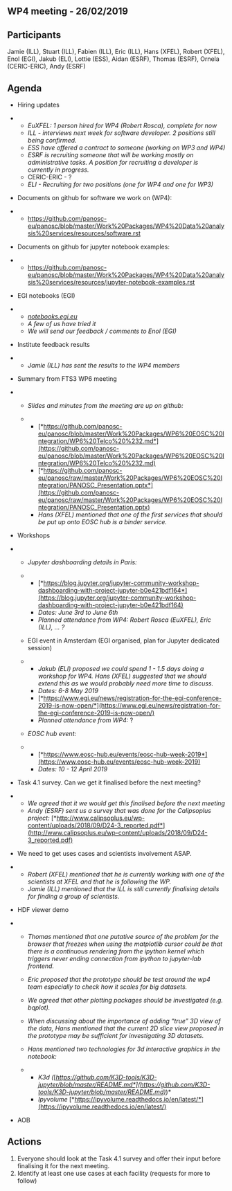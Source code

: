 ## WP4 meeting - 26/02/2019

## Participants

Jamie (ILL), Stuart (ILL), Fabien (ILL), Eric (ILL), Hans (XFEL), Robert (XFEL), Enol (EGI), Jakub (ELI), Lottie (ESS), Aidan (ESRF), Thomas (ESRF), Ornela (CERIC-ERIC), Andy (ESRF)

## Agenda

- Hiring updates

- - *EuXFEL: 1 person hired for WP4 (Robert Rosca), complete for now*
  - *ILL - interviews next week for software developer. 2 positions still being confirmed.*
  - *ESS have offered a contract to someone (working on WP3 and WP4)*
  - *ESRF is recruiting someone that will be working mostly on administrative tasks. A position for recruiting a developer is currently in progress.*
  - CERIC-ERIC - ?
  - *ELI - Recruiting for two positions (one for WP4 and one for WP3)*

- Documents on github for software we work on (WP4):

- - <https://github.com/panosc-eu/panosc/blob/master/Work%20Packages/WP4%20Data%20analysis%20services/resources/software.rst>

- Documents on github for jupyter notebook examples:

- - <https://github.com/panosc-eu/panosc/blob/master/Work%20Packages/WP4%20Data%20analysis%20services/resources/jupyter-notebook-examples.rst>

- EGI notebooks (EGI) 

- - [*notebooks.egi.eu*	](http://notebooks.egi.eu)
  - *A few of us have tried it*
  - *We will send our feedback / comments to Enol (EGI)*

- Institute feedback results

- - *Jamie (ILL) has sent the results to the WP4 members*

- Summary from FTS3 WP6 meeting

- - *Slides and minutes from the meeting are up on github:*

  - - [*https://github.com/panosc-eu/panosc/blob/master/Work%20Packages/WP6%20EOSC%20Integration/WP6%20Telco%20%232.md*](https://github.com/panosc-eu/panosc/blob/master/Work%20Packages/WP6%20EOSC%20Integration/WP6%20Telco%20%232.md)
    - [*https://github.com/panosc-eu/panosc/raw/master/Work%20Packages/WP6%20EOSC%20Integration/PANOSC_Presentation.pptx*](https://github.com/panosc-eu/panosc/raw/master/Work%20Packages/WP6%20EOSC%20Integration/PANOSC_Presentation.pptx)
    - *Hans (XFEL) mentioned that one of the first services that should be put up onto EOSC hub is a binder service.* 

- Workshops 

- - *Jupyter dashboarding details in Paris:*

  - - [*https://blog.jupyter.org/jupyter-community-workshop-dashboarding-with-project-jupyter-b0e421bdf164*](https://blog.jupyter.org/jupyter-community-workshop-dashboarding-with-project-jupyter-b0e421bdf164)
    - *Dates: June 3rd to June 6th*
    - *Planned attendance from WP4: Robert Rosca (EuXFEL),  Eric (ILL),  ... ?*

  - EGI event in Amsterdam (EGI organised, plan for Jupyter dedicated session)

  - - *Jakub (ELI)  proposed we could spend 1 - 1.5 days doing a workshop for WP4. Hans (XFEL) suggested that we should extend this as we would probably need more time to discuss.*
    - *Dates: 6-8 May 2019*
    - [*https://www.egi.eu/news/registration-for-the-egi-conference-2019-is-now-open/*](https://www.egi.eu/news/registration-for-the-egi-conference-2019-is-now-open/)
    - *Planned attendance from WP4:* ?

  - *EOSC hub event:*

  - - [*https://www.eosc-hub.eu/events/eosc-hub-week-2019*](https://www.eosc-hub.eu/events/eosc-hub-week-2019)
    - *Dates: 10 - 12 April 2019*

- Task 4.1 survey. Can we get it finalised before the next meeting?

- - *We agreed that it we would get this finalised before the next meeting*
  - *Andy (ESRF) sent us a survey that was done for the Calipsoplus project:* [*http://www.calipsoplus.eu/wp-content/uploads/2018/09/D24-3_reported.pdf*](http://www.calipsoplus.eu/wp-content/uploads/2018/09/D24-3_reported.pdf)

- We need to get uses cases and scientists involvement ASAP.

- - *Robert (XFEL) mentioned that he is currently working with one of the scientists at XFEL and that he is following the WP.*
  - *Jamie (ILL) mentioned that the ILL is still currently finalising details for finding a group of scientists.*

- HDF viewer demo

- - *Thomas mentioned that one putative source of the problem for the browser that freezes when using the matplotlib cursor could be that there is a continuous rendering from the ipython kernel which triggers never ending connection from ipython to jupyter-lab frontend.* 

  - *Eric proposed that the prototype should be test around the wp4 team especially to check how it scales for big datasets.*

  - *We agreed that other plotting packages should be investigated (e.g. bqplot).*

  - *When discussing about the importance of adding “true” 3D view of the data, Hans mentioned that the current 2D slice view proposed in the prototype may be sufficient for investigating 3D datasets.*

  - *Hans mentioned two technologies for 3d interactive graphics in the notebook:* 

  - - *K3d (*[*https://github.com/K3D-tools/K3D-jupyter/blob/master/README.md*](https://github.com/K3D-tools/K3D-jupyter/blob/master/README.md)*)*
    - *Ipyvolume* [*https://ipyvolume.readthedocs.io/en/latest/*](https://ipyvolume.readthedocs.io/en/latest/) 	

- AOB

## Actions

1. Everyone should look at the Task 4.1 survey and offer their input before finalising it for the next meeting.
2. Identify at least one use cases at each facility (requests for more to follow)